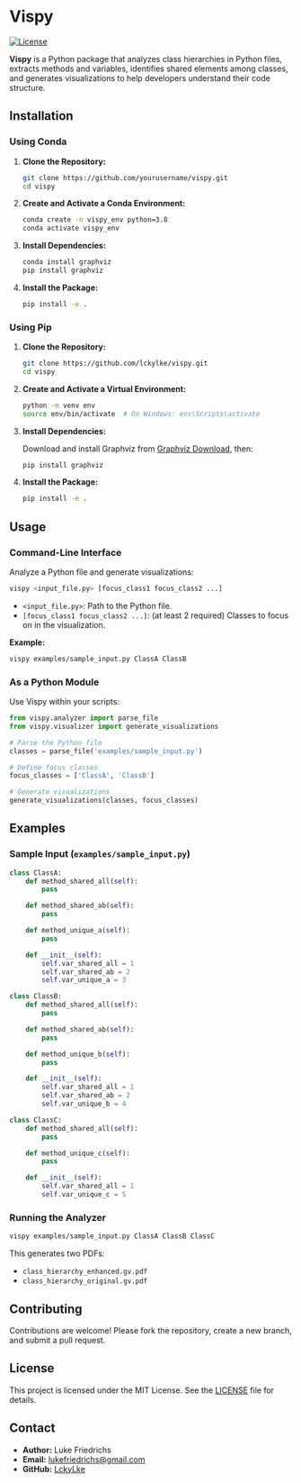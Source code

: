 
# Vispy


[![License](https://img.shields.io/badge/license-MIT-blue.svg)](LICENSE)


**Vispy** is a Python package that analyzes class hierarchies in Python files, extracts methods and variables, identifies shared elements among classes, and generates visualizations to help developers understand their code structure.

## Installation

### Using Conda

1. **Clone the Repository:**

   ```bash
   git clone https://github.com/yourusername/vispy.git
   cd vispy
   ```

2. **Create and Activate a Conda Environment:**

   ```bash
   conda create -n vispy_env python=3.8
   conda activate vispy_env
   ```

3. **Install Dependencies:**

   ```bash
   conda install graphviz
   pip install graphviz
   ```

4. **Install the Package:**

   ```bash
   pip install -e .
   ```

### Using Pip

1. **Clone the Repository:**

   ```bash
   git clone https://github.com/lckylke/vispy.git
   cd vispy
   ```

2. **Create and Activate a Virtual Environment:**

   ```bash
   python -m venv env
   source env/bin/activate  # On Windows: env\Scripts\activate
   ```

3. **Install Dependencies:**

   Download and install Graphviz from [Graphviz Download](https://graphviz.org/download/), then:

   ```bash
   pip install graphviz
   ```

4. **Install the Package:**

   ```bash
   pip install -e .
   ```

## Usage

### Command-Line Interface

Analyze a Python file and generate visualizations:

```bash
vispy <input_file.py> [focus_class1 focus_class2 ...]
```

- `<input_file.py>`: Path to the Python file.
- `[focus_class1 focus_class2 ...]`: (at least 2 required) Classes to focus on in the visualization.

**Example:**

```bash
vispy examples/sample_input.py ClassA ClassB
```

### As a Python Module

Use Vispy within your scripts:

```python
from vispy.analyzer import parse_file
from vispy.visualizer import generate_visualizations

# Parse the Python file
classes = parse_file('examples/sample_input.py')

# Define focus classes
focus_classes = ['ClassA', 'ClassB']

# Generate visualizations
generate_visualizations(classes, focus_classes)
```

## Examples

### Sample Input (`examples/sample_input.py`)

```python
class ClassA:
    def method_shared_all(self):
        pass

    def method_shared_ab(self):
        pass

    def method_unique_a(self):
        pass

    def __init__(self):
        self.var_shared_all = 1
        self.var_shared_ab = 2
        self.var_unique_a = 3

class ClassB:
    def method_shared_all(self):
        pass

    def method_shared_ab(self):
        pass

    def method_unique_b(self):
        pass

    def __init__(self):
        self.var_shared_all = 1
        self.var_shared_ab = 2
        self.var_unique_b = 4

class ClassC:
    def method_shared_all(self):
        pass

    def method_unique_c(self):
        pass

    def __init__(self):
        self.var_shared_all = 1
        self.var_unique_c = 5
```

### Running the Analyzer

```bash
vispy examples/sample_input.py ClassA ClassB ClassC
```

This generates two PDFs:
- `class_hierarchy_enhanced.gv.pdf`
- `class_hierarchy_original.gv.pdf`

## Contributing

Contributions are welcome! Please fork the repository, create a new branch, and submit a pull request.

## License

This project is licensed under the MIT License. See the [LICENSE](LICENSE) file for details.

## Contact

- **Author:** Luke Friedrichs
- **Email:** [lukefriedrichs@gmail.com](mailto:lukefriedrichs@gmail.com)
- **GitHub:** [LckyLke](https://github.com/lckylke)

